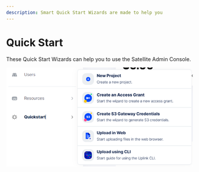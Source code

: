 ```yaml
---
description: Smart Quick Start Wizards are made to help you
---
```


# Quick Start

These Quick Start Wizards can help you to use the Satellite Admin Console.

![](<../../.gitbook/assets/image (15) (2).png>)
